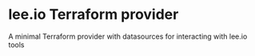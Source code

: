 # lee.io Terraform provider

A minimal Terraform provider with datasources for interacting with lee.io tools